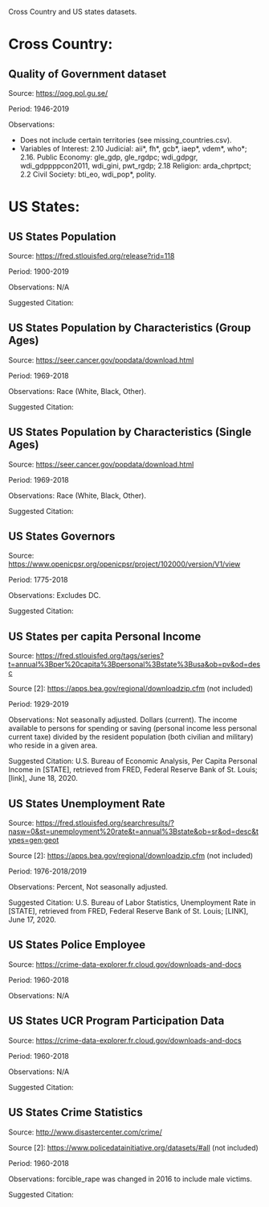 Cross Country and US states datasets.

# Cross Country:

## Quality of Government dataset 

Source: https://qog.pol.gu.se/

Period: 1946-2019

Observations: 
- Does not include certain territories (see missing_countries.csv).
- Variables of Interest: 
2.10 Judicial: aii*, fh*, gcb*, iaep*, vdem*, who*; 2.16. Public Economy: gle_gdp, gle_rgdpc; wdi_gdpgr, wdi_gdppppcon2011, wdi_gini, pwt_rgdp; 2.18 Religion: arda_chprtpct; 2.2 Civil Society: bti_eo, wdi_pop*, polity.



# US States: 

## US States Population

Source: https://fred.stlouisfed.org/release?rid=118

Period: 1900-2019

Observations: N/A

Suggested Citation:

## US States Population by Characteristics (Group Ages)

Source: https://seer.cancer.gov/popdata/download.html

Period: 1969-2018

Observations: Race (White, Black, Other).

Suggested Citation:

## US States Population by Characteristics (Single Ages)

Source: https://seer.cancer.gov/popdata/download.html

Period: 1969-2018

Observations: Race (White, Black, Other).

Suggested Citation:

## US States Governors

Source: https://www.openicpsr.org/openicpsr/project/102000/version/V1/view

Period: 1775-2018

Observations: Excludes DC. 

Suggested Citation:

## US States per capita Personal Income

Source: https://fred.stlouisfed.org/tags/series?t=annual%3Bper%20capita%3Bpersonal%3Bstate%3Busa&ob=pv&od=desc

Source [2]: https://apps.bea.gov/regional/downloadzip.cfm (not included)

Period: 1929-2019

Observations: Not seasonally adjusted. Dollars (current). The income available to persons for spending or saving (personal income less personal current taxe) divided by the resident population (both civilian and military) who reside in a given area.

Suggested Citation: U.S. Bureau of Economic Analysis, Per Capita Personal Income in [STATE], retrieved from FRED, Federal Reserve Bank of St. Louis; [link], June 18, 2020.

## US States Unemployment Rate

Source: https://fred.stlouisfed.org/searchresults/?nasw=0&st=unemployment%20rate&t=annual%3Bstate&ob=sr&od=desc&types=gen;geot

Source [2]: https://apps.bea.gov/regional/downloadzip.cfm (not included)

Period: 1976-2018/2019

Observations: Percent, Not seasonally adjusted. 

Suggested Citation: U.S. Bureau of Labor Statistics, Unemployment Rate in [STATE], retrieved from FRED, Federal Reserve Bank of St. Louis; [LINK], June 17, 2020.

## US States Police Employee

Source: https://crime-data-explorer.fr.cloud.gov/downloads-and-docs

Period: 1960-2018

Observations: N/A

## US States UCR Program Participation Data

Source: https://crime-data-explorer.fr.cloud.gov/downloads-and-docs

Period: 1960-2018

Observations: N/A

Suggested Citation:

## US States Crime Statistics

Source: http://www.disastercenter.com/crime/

Source [2]: https://www.policedatainitiative.org/datasets/#all (not included)

Period: 1960-2018

Observations: forcible_rape was changed in 2016 to include male victims. 

Suggested Citation:
